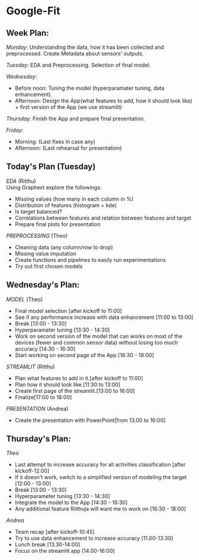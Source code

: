 # Google-Fit

## Week Plan:    
*Monday*: Understanding the data, how it has been collected and preprocessed. Create Metadata about sensors’ outputs.  

*Tuesday*: EDA  and Preprocessing. Selection of final model.  

*Wednesday*:   
* Before noon: Tuning the model (hyperparamater tuning, data enhancement).  
* Afternoon: Design the App(what features to add, how it should look like) + first version of the App (we use streamlit)  

*Thursday*: Finish the App and prepare final presentation.  

*Friday*:  
* Morning: (Last fixes in case any)  
* Afternoon: (Last rehearsal for presentation)  



## Today's Plan (Tuesday)  
*EDA* (Ritthu)  
Using Graphext explore the followings:  

* Missing values (how many in each column in %)  
* Distribution of features (histogram + kde)   
* Is target balanced?  
* Correlations between features and relation between features and target  
* Prepare final plots for presentation  


*PREPROCESSING* (Theo)  
* Cleaning data (any column/row to drop)  
* Missing value imputation  
* Create functions and pipelines to easily run experimentations  
* Try out first chosen models  




## Wednesday's Plan:
*MODEL* (Theo)

* Final model selection [after kickoff to 11:00]
* See if any performance increase with data enhancement [11:00 to 13:00]
* Break [13:00 - 13:30]
* Hyperparamater tuning [13:30 - 14:30]
* Work on second version of the model that can works on most of the devices (fewer and common sensor data) without losing too much accuracy [14:30 - 16:30]
* Start working on second page of the App [16:30 - 18:00]

*STREAMLIT* (Ritthu)
   
* Plan what features to add in it.[after kickoff to 11:00]
* Plan how it should look like.[11:30 to 13:00]
* Create first page of the streamlit.[13:00 to 16:00]
* Finalize[17:00 to 18:00]

*PRESENTATION* (Andrea)
* Create the presentation with PowerPoint[from 13.00 to 16:00]


## Thursday's Plan:
*Theo*
* Last attempt to increase accuracy for all activities classification [after kickoff-12:00]
* If it doesn't work, switch to a simplified version of modeling the target [12:00 - 13:00]
* Break [13:00 - 13:30]
* Hyperparameter tuning [13:30 - 14:30]
* Integrate the model to the App [14:30 - 16:30]
* Any additional feature Ritthuja will want me to work on [16:30 - 18:00]

*Andrea*
* Team recap [after kickoff-10:45]
* Try to use data enhancement to increase accuracy [11.00-13:30]
* Lunch break [13.30-14:00]
* Focus on the streamlit app [14.00-16:00]

